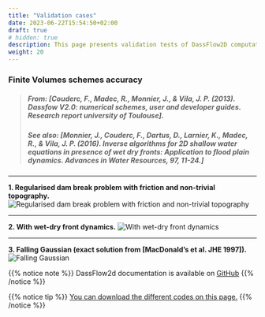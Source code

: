 ```yaml
---
title: "Validation cases"
date: 2023-06-22T15:54:50+02:00
draft: true
# hidden: true
description: This page presents validation tests of DassFlow2D computational codes.
weight: 20
---
```


### Finite Volumes schemes accuracy
>##### **From:** *[Couderc, F., Madec, R., Monnier, J., & Vila, J. P. (2013). Dassfow V2.0: numerical schemes, user and developer guides. Research report university of Toulouse].*		 	 
> ##### **See also:** *[Monnier, J., Couderc, F., Dartus, D., Larnier, K., Madec, R., & Vila, J. P. (2016). Inverse algorithms for 2D shallow water equations in presence of wet dry fronts: Application to flood plain dynamics. Advances in Water Resources, 97, 11-24.]*

---
**1. Regularised dam break problem with friction and non-trivial topography.**
![Regularised dam break problem with friction and non-trivial topography](/images/regularized_dam_break_friction.png?width=55pc) 	

---
**2. With wet-dry front dynamics.**
![With wet-dry front dynamics](/images/wetdry_front.png?width=55pc) 	

---
**3. Falling Gaussian (exact solution from [MacDonald’s et al. JHE 1997]).**
![Falling Gaussian](/images/Falling_Gaussian.png?width=55pc) 	

{{% notice note %}}
DassFlow2d documentation is available on [GitHub](https://github.com/DassHydro-dev/dassflow2d/blob/master/doc/)
{{% /notice %}}

{{% notice tip %}}
[You can download the different codes on this page.](/download/dl_dassflow_smash)
{{% /notice %}}